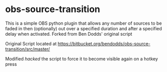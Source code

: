 # obs-source-transition
This is a simple OBS python plugin that allows any number of sources to be faded in then (optionally) out over a specified duration and after a specified delay when activated. Forked from Ben Dodds' original script

Original Script located at https://bitbucket.org/bendodds/obs-source-transition/src/master/

Modified *hacked* the script to force it to become visible again on a hotkey press
